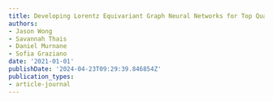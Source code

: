 ```yaml
---
title: Developing Lorentz Equivariant Graph Neural Networks for Top Quark Tagging
authors:
- Jason Wong
- Savannah Thais
- Daniel Murnane
- Sofia Graziano
date: '2021-01-01'
publishDate: '2024-04-23T09:29:39.846854Z'
publication_types:
- article-journal
---
```

